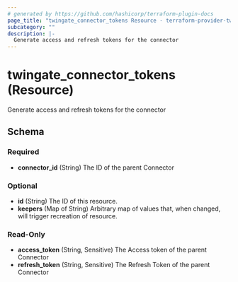 ```yaml
---
# generated by https://github.com/hashicorp/terraform-plugin-docs
page_title: "twingate_connector_tokens Resource - terraform-provider-twingate"
subcategory: ""
description: |-
  Generate access and refresh tokens for the connector
---
```


# twingate_connector_tokens (Resource)

Generate access and refresh tokens for the connector



<!-- schema generated by tfplugindocs -->
## Schema

### Required

- **connector_id** (String) The ID of the parent Connector

### Optional

- **id** (String) The ID of this resource.
- **keepers** (Map of String) Arbitrary map of values that, when changed, will trigger recreation of resource.

### Read-Only

- **access_token** (String, Sensitive) The Access token of the parent Connector
- **refresh_token** (String, Sensitive) The Refresh Token of the parent Connector


